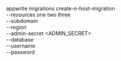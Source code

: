 appwrite migrations create-n-host-migration \
    --resources one two three \
    --subdomain <SUBDOMAIN> \
    --region <REGION> \
    --admin-secret <ADMIN_SECRET> \
    --database <DATABASE> \
    --username <USERNAME> \
    --password <PASSWORD>
